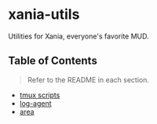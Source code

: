 # xania-utils

Utilities for Xania, everyone's favorite MUD.

## Table of Contents

> Refer to the README in each section.

- [tmux scripts](./tmux/README.md)
- [log-agent](./log-agent/README.md)
- [area](./area/README.md)
